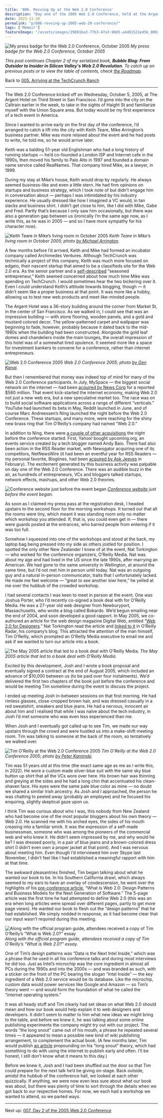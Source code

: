 ```yaml
---
title: '006. Revving Up at the Web 2.0 Conference'
description: "Day one of the 2005 Web 2.0 Conference, held at the Argent Hotel in San Francisco; including a meeting with the man himself, Tim O'Reilly."
date: 2023-11-20
permalink: "p/006-revving-up-2005-web-20-conference/"
tags: ['Memoir']
featureImage: "/assets/images/29881ba3-77b3-47a3-90d5-a4d81521ed5b_800x600.jpg"
---
```

![My press badge for the Web 2.0 Conference, October 2005](/assets/images/29881ba3-77b3-47a3-90d5-a4d81521ed5b_800x600.jpg "My press badge for the Web 2.0 Conference, October 2005")
*My press badge for the Web 2.0 Conference, October 2005*

_This post continues Chapter 2 of my serialized book, **Bubble Blog: From Outsider to Insider in Silicon Valley's Web 2.0 Revolution**. To catch up on previous posts or to view the table of contents, check [the Roadmap](https://www.cybercultural.com/p/roadmap-bubbleblog)._

Back to [005\. Arriving at the TechCrunch Ranch](https://www.cybercultural.com/p/005-arriving-at-the-techcrunch-ranch)

* * *

The Web 2.0 Conference kicked off on Wednesday, October 5, 2005, at The Argent Hotel on Third Street in San Francisco. I’d gone into the city on the Caltrain earlier in the week, to take in the sights of Haight St and familiarize myself with the Union Square area. But today would be my first experience of a tech event in America.

Since I wanted to arrive early on the first day of the conference, I’d arranged to catch a lift into the city with Keith Teare, Mike Arrington’s business partner. Mike was more relaxed about the event and he had posts to write, he told me, so he would arrive later.



Keith was a balding 51-year old Englishman who had a long history of running startups — he’d co-founded a London ISP and Internet cafe in the 1990s, then moved his family to Palo Alto in 1997 and founded a domain name service called RealNames. That company hired Mike, as a lawyer, in 1999.

During my stay at Mike’s house, Keith would drop by regularly. He always seemed business-like and even a little stern. He had firm opinions on startups and business strategy, which I took note of but didn’t engage him in conversation about — perhaps I was intimidated by his industry experience. He usually dressed like how I imagined a VC would, in tan slacks and business shirt. I didn’t get close to him, like I did with Mike, Gabe and Fred. Partly that’s because I only saw him occasionally, but there was also a generation gap between us (ironically I’m the same age now, as I write this, as he was in 2005 — and so I have more sympathy for his character now).

![Keith Teare in Mike’s living room in October 2005](/assets/images/67cf0fb0-b247-4f80-be8c-6b3129d34d38_800x600.jpg "Keith Teare in Mike’s living room in October 2005")
*Keith Teare in Mike’s living room in October 2005; photo [by Michael Arrington](https://www.flickr.com/photos/michaelarrington/55034191/in/dateposted/).*

A few months before I’d arrived, Keith and Mike had formed an incubator company called Archimedes Ventures. Although TechCrunch was technically a project of this company, Keith was much more focused on edgeio, their nascent startup that aimed to be a classifieds site for the Web 2.0 era. As the senior partner and a [self-described](https://web.archive.org/web/20051026075843/http://www.archimedesventures.com/?page_id=2) “seasoned entrepreneur,” Keith seemed concerned about how much time Mike was spending on TechCrunch. I would sometimes hear the two bickering over it. Even I could understand Keith’s attitude towards blogging, though — it didn’t seem like a proper business at that point. It was more like a hobby, allowing us to test new web products and meet like-minded people.

The Argent Hotel was a 36-story building around the corner from Market St, in the center of San Francisco. As we walked in, I could see that was an impressive building — with stone flooring, wooden panels, and a gold and mustard colored decor. The yellow-patterned carpet and wallpaper was beginning to fade, however, probably because it dated back to the mid-1980s when the building had been constructed. Alongside the gold leaf domes and chandeliers inside the main lounges, the overall impression of this hotel was of a somewhat tired opulence. It seemed more like a space for investment bankers to convene for a conference, rather than internet entrepreneurs.

![Web 2.0 Conference 2005](/assets/images/3e0f736a-898b-4fe6-9b8d-b2d7a0857cde_2048x1362.jpg "Web 2.0 Conference 2005")
*Web 2.0 Conference 2005; photo [by Gen Kanai](https://www.flickr.com/photos/gen/49888383/in/album-1082901/).*

But then I remembered that money was indeed top of mind for many of the Web 2.0 Conference participants. In July, MySpace — the biggest social network on the internet — had been [acquired by News Corp](https://web.archive.org/web/20060315001857/http://www.readwriteweb.com/archives/web_20_weekly_w_26.php) for a reported $580 million. That event kick-started the internet economy, making Web 2.0 not just a new web era, but a new speculative market too. The race was on to build social software applications across a range of different “verticals.” YouTube had launched its beta in May, Reddit launched in June, and of course Marc Andreessen’s Ning launched the night before the Web 2.0 Conference. These startups, and many more, were reaching for the shiny new brass ring that Tim O’Reilly’s company had named “Web 2.0.”

In addition to Ning, there were [a couple of other acquisitions](https://web.archive.org/web/20060508063408/http://www.readwriteweb.com/archives/acquisitions_ha.php) the night before the conference started. First, Yahoo! bought upcoming.org, an events service created by a tech blogger named Andy Baio. There had also been action in the RSS Reader market, with Newsgator acquiring one of its competitors, NetNewsWire (it had been an eventful year for RSS Readers — my personal favorite, Bloglines, had been [acquired by Ask Jeeves](https://web.archive.org/web/20051219151407/http://www.readwriteweb.com/archives/bloglines_acqui.php) in February). The excitement generated by this business activity was palpable on day one of the Web 2.0 Conference. There was an audible buzz in the air, as hundreds of entrepreneurs, VCs and bloggers talked startups, network effects, mashups, and other Web 2.0 theories.

![Conference website just before the event began](/assets/images/ef87331e-1101-4b5d-828f-0e3951f60e5a_1280x891.jpg "Conference website just before the event began")
*[Conference website](https://web.archive.org/web/20051003223237/http://www.web2con.com/) just before the event began.*

As soon as I claimed my press pass at the registration desk, I headed upstairs to the second floor for the morning workshops. It turned out that all the rooms were tiny, which meant it was standing room only no matter which workshop you attended. If, that is, you could even get in — there were guards posted at the entrances, who barred people from entering if it was too full.

Somehow I squeezed into one of the workshops and stood at the back, my laptop bag being pressed into my side as others jostled for position. I spotted the only other New Zealander I knew of at the event, Nat Torkington — who worked for the conference organizers, O’Reilly Media. Nat was about my age and had lived in the US since the late 1990s, after marrying an American. We had gone to the same university in Wellington, at around the same time, but I’d not met him in person until today. Nat was an outgoing guy and a natural in-person communicator, traits that I unfortunately lacked. He made me feel welcome — “great to see another kiwi here,” he yelled at me over the hubbub of the crowded workshop.

I had several contacts I was keen to meet in person at the event. One was Joshua Porter, who I’d recently co-signed a book deal with for O’Reilly Media. He was a 27-year old web designer from Newburyport, Massachusetts, who wrote a blog called Bokardo. We’d begun emailing near the end of 2004, and soon developed a good rapport. In May 2005, we co-authored an article for the web design magazine Digital Web, entitled “[Web 2.0 for Designers](https://web.archive.org/web/20050507115201/http://digital-web.com/articles/web_2_for_designers/).” Nat Torkington read the article and [linked to it](http://radar.oreilly.com/archives/2005/06/designing-for-w.html) in O’Reilly Radar, his company’s blog. This attracted the attention of the man himself, Tim O’Reilly, which prompted an O’Reilly Media executive to email me and ask if we wanted to turn our article into a book.

![The May 2005 article that led to a book deal with O’Reilly Media.](/assets/images/7c1c6fab-f387-4a6c-a864-48cebdf0a9d7_2072x1542.jpg "The May 2005 article that led to a book deal with O’Reilly Media.")
*The May 2005 article that led to a book deal with O’Reilly Media.*

Excited by this development, Josh and I wrote a book proposal and eventually signed a contract at the end of August 2005, which included an advance of $10,000 between us (to be paid over four instalments). We’d delivered the first two chapters of the book just before the conference and would be meeting Tim sometime during the event to discuss the project.

I ended up meeting Josh in-between sessions on that first morning. He had rimless glasses, close-cropped brown hair, and was dressed casually in a red sweatshirt, sneakers and blue jeans. He had a nervous, innocent air about him and I realised that while I was naïve about the tech industry, in Josh I’d met someone who was even less experienced than me.

When Josh and I eventually got called up to see Tim, we made our way upstairs through the crowd and were hustled us into a make-shift meeting room. Tim was talking to someone at the back of the room, so tentatively we walked over.

![Tim O’Reilly at the Web 2.0 Conference 2005](/assets/images/5bb7a5f5-87f2-4940-bd4e-c83b9e050bd8_2048x1536.jpg "Tim O’Reilly at the Web 2.0 Conference 2005")
*Tim O’Reilly at the Web 2.0 Conference 2005; photo [by Peter Kaminski](https://www.flickr.com/photos/peterkaminski/49985709).*

Tim was 51 years old at this time (the exact same age as me as I write this, in 2022). He wore a custom made silver-blue suit with the same sky blue button up shirt that all the VCs wore over here. His brown hair was thinning and greying at the sides and he had a long chin that accentuated his clean-shaven face. His eyes were the same pale blue color as mine — no doubt we shared a similar Irish ancestry. As Josh and I approached, the person he was chatting to peeled away (probably an employee) and he focused his enquiring, slightly skeptical gaze upon us.

I think Tim was curious about who I was, this nobody from New Zealand who had become one of the most popular bloggers about his own theory — Web 2.0. He scanned me with his arched eyes, the sides of his mouth creasing into a familiar smirk. It was the expression of a self-made businessman, someone who was among the pioneers of the commercial web and who knew it. He didn’t seem impressed by me, and why would he be? I was dressed poorly, in a pair of blue jeans and a brown-colored dress shirt (I didn’t even own a proper jacket at that point). And I was nervous about meeting him. Even though I’d interviewed him over Skype last November, I didn’t feel like I had established a meaningful rapport with him at that time.

The awkward pleasantries finished, Tim began talking about what he wanted our book to be. In his Southern California drawl, which always seemed to my ears to have an overlay of condescension, he went over the highlights of his [pre-conference article](https://web.archive.org/web/20051124001430/http://www.oreillynet.com/pub/a/oreilly/tim/news/2005/09/30/what-is-web-20.html), “What Is Web 2.0: Design Patterns and Business Models for the Next Generation of Software.” The 5-page article was the first time he had attempted to define Web 2.0 (this was an era when long articles were spread over different pages, partly to get more page views). He wanted our book to flesh out the “design patterns” that he had established. We simply nodded in response, as it had become clear that our input wasn’t required during this meeting.

![Along with the official program guide, attendees received a copy of Tim O’Reilly’s “What is Web 2.0?” essay](/assets/images/317492b8-b232-4819-a3d9-21bd54713985_2016x1512.jpg "Along with the official program guide, attendees received a copy of Tim O’Reilly’s “What is Web 2.0?” essay")
*Along with the official program guide, attendees received a copy of Tim O’Reilly’s “What is Web 2.0?” essay.*

One of Tim’s design patterns was “Data is the Next Intel Inside,” which was a phrase that he used in all his conference talks and during most interviews he did too. Just as Intel’s microchip was the core ingredient in almost all PCs during the 1990s and into the 2000s — and was branded as such, with a sticker on the front of the PC bearing the slogan “Intel Inside” — the key ingredient of a Web 2.0 service would be its database. Like the microchip, custom data would power services like Google and Amazon — so Tim’s theory went — and would form the foundation of what he called the “internet operating system.”

It was all heady stuff and Tim clearly had set ideas on what Web 2.0 should mean and how our book would help explain it to web designers and developers. It didn’t seem to matter to him what new ideas _we_ might bring to the table, and before we knew it, he was talking about some online publishing experiments the company might try out with our project. The words “the long snout” came out of his mouth, a phrase he repeated several times — it appeared to mean a possible new kind of wiki publishing arrangement, to complement the actual book. (A few months later, Tim would publish [an article](http://radar.oreilly.com/archives/2006/01/the-long-snout.html) propounding on his “long snout” theory, which had something to do with using the internet to publish early and often. I’ll be honest, I still don’t know what it means to this day.)

Before we knew it, Josh and I had been shuffled out the door so that Tim could prepare for the next talk he’d be giving on-stage. Back outside, amidst the hubbub of the conference hall, we looked at each other quizzically. If anything, we were now even less sure about what our book was about, but there was plenty of time to sort through the details when we got back to our respective homes. For now, we each had a workshop we wanted to attend, so we parted ways.

* * *

Next up: [007\. Day 2 of the 2005 Web 2.0 Conference](https://www.cybercultural.com/p/007-2005-web-20-conference-day-2)


